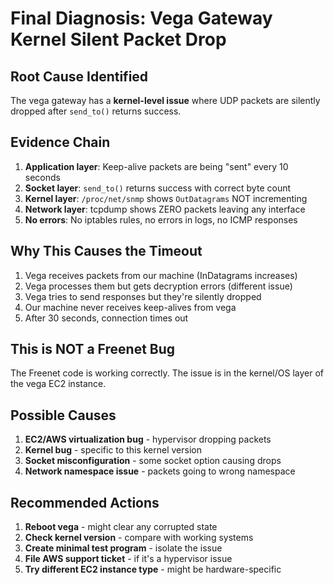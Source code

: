 # Final Diagnosis: Vega Gateway Kernel Silent Packet Drop

## Root Cause Identified
The vega gateway has a **kernel-level issue** where UDP packets are silently dropped after `send_to()` returns success.

## Evidence Chain
1. **Application layer**: Keep-alive packets are being "sent" every 10 seconds
2. **Socket layer**: `send_to()` returns success with correct byte count
3. **Kernel layer**: `/proc/net/snmp` shows `OutDatagrams` NOT incrementing
4. **Network layer**: tcpdump shows ZERO packets leaving any interface
5. **No errors**: No iptables rules, no errors in logs, no ICMP responses

## Why This Causes the Timeout
1. Vega receives packets from our machine (InDatagrams increases)
2. Vega processes them but gets decryption errors (different issue)
3. Vega tries to send responses but they're silently dropped
4. Our machine never receives keep-alives from vega
5. After 30 seconds, connection times out

## This is NOT a Freenet Bug
The Freenet code is working correctly. The issue is in the kernel/OS layer of the vega EC2 instance.

## Possible Causes
1. **EC2/AWS virtualization bug** - hypervisor dropping packets
2. **Kernel bug** - specific to this kernel version
3. **Socket misconfiguration** - some socket option causing drops
4. **Network namespace issue** - packets going to wrong namespace

## Recommended Actions
1. **Reboot vega** - might clear any corrupted state
2. **Check kernel version** - compare with working systems
3. **Create minimal test program** - isolate the issue
4. **File AWS support ticket** - if it's a hypervisor issue
5. **Try different EC2 instance type** - might be hardware-specific